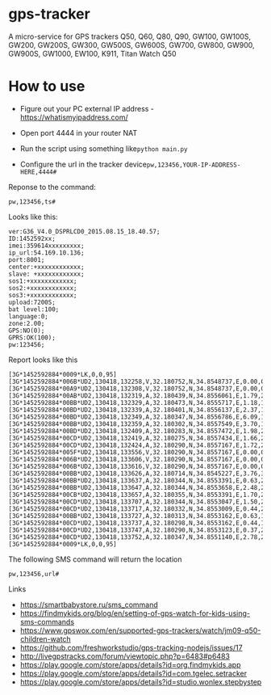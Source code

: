 # gps-tracker

A micro-service for GPS trackers Q50, Q60, 
Q80, Q90, GW100, GW100S, GW200, GW200S, GW300, GW500S, 
GW600S, GW700, GW800, GW900, GW900S, GW1000, EW100, K911, 
Titan Watch Q50


# How to use


* Figure out your PC external IP address - https://whatismyipaddress.com/
* Open port 4444 in your router NAT
* Run the script using something like```python main.py```

* Configure the url in the tracker device```pw,123456,YOUR-IP-ADDRESS-HERE,4444#```


Reponse to the command:

    pw,123456,ts#
    
Looks like this:

    ver:G36_V4.0_DSPRLCD0_2015.08.15_18.40.57;
    ID:1452592xx;
    imei:359614xxxxxxxxx;
    ip_url:54.169.10.136;
    port:8001;
    center:+xxxxxxxxxxxx;
    slave: +xxxxxxxxxxxx;
    sos1:+xxxxxxxxxxxx;
    sos2:+xxxxxxxxxxxx;
    sos3:+xxxxxxxxxxxx;
    upload:7200S;
    bat level:100;
    language:0;
    zone:2.00;
    GPS:NO(0);
    GPRS:OK(100);
    pw:123456;

Report looks like this

    [3G*1452592884*0009*LK,0,0,95][3G*1452592884*006B*UD2,130418,132258,V,32.180752,N,34.8548737,E,0.00,0.0,0.0,5,100,96,0,0,00000000,1,255,425,2,33576,11402,164][3G*1452592884*00A9*UD2,130418,132308,V,32.180752,N,34.8548737,E,0.00,0.0,0.0,5,100,96,0,0,00000000,5,0,425,2,33576,11402,160,33576,12403,139,33576,11401,138,33576,11881,129,33576,11403,128][3G*1452592884*00AB*UD2,130418,132319,A,32.180439,N,34.8556061,E,1.79,207.6,0.0,5,100,96,0,0,00000000,5,0,425,2,33576,11402,159,33576,12403,139,33576,11401,137,33576,11881,129,33576,11403,128][3G*1452592884*00BB*UD2,130418,132329,A,32.180473,N,34.8555717,E,1.18,155.3,0.0,5,100,96,0,0,00000000,6,0,425,2,33576,11402,161,33576,12403,137,33576,11401,137,33552,11301,134,33576,11403,129,33576,11881,129][3G*1452592884*00BD*UD2,130418,132339,A,32.180401,N,34.8556137,E,2.37,147.4,0.0,5,100,96,0,0,00000000,6,255,425,2,33576,11402,159,33576,12403,138,33576,11401,137,33552,11301,134,33576,11403,131,33576,11881,129][3G*1452592884*00BD*UD2,130418,132349,A,32.180347,N,34.8556786,E,6.09,121.2,0.0,4,100,96,0,0,00000000,6,255,425,2,33576,11402,161,33576,12403,138,33576,11401,137,33552,11301,134,33576,11403,130,33576,11881,128][3G*1452592884*00BB*UD2,130418,132359,A,32.180302,N,34.8557549,E,3.70,119.8,0.0,4,100,96,0,0,00000000,6,0,425,2,33576,11402,161,33576,11401,145,33576,12403,138,33552,11301,135,33576,11403,130,33576,11881,129][3G*1452592884*00BD*UD2,130418,132409,A,32.180283,N,34.8557472,E,1.98,237.1,0.0,4,100,96,0,0,00000000,6,255,425,2,33576,11402,162,33576,11401,145,33576,12403,138,33552,11301,135,33576,11403,131,33576,11881,129][3G*1452592884*00CD*UD2,130418,132419,A,32.180275,N,34.8557434,E,1.66,299.7,0.0,4,100,96,0,0,00000000,7,255,425,2,33576,11402,160,33576,11401,143,33576,12403,138,33552,11301,135,33576,11403,131,33576,11884,131,33576,11881,128][3G*1452592884*00CD*UD2,130418,132424,A,32.180290,N,34.8557167,E,1.72,283.1,0.0,4,100,96,0,0,00000000,7,255,425,2,33576,11402,161,33576,11401,138,33576,12403,138,33552,11301,135,33576,11403,129,33576,11881,128,33576,11884,127][3G*1452592884*005F*UD2,130418,133556,V,32.180290,N,34.8557167,E,0.00,0.0,0.0,0,100,50,0,0,00000000,1,0,0,0,0,0,110][3G*1452592884*006B*UD2,130418,133606,V,32.180290,N,34.8557167,E,0.00,0.0,0.0,3,100,95,0,0,00000000,1,255,425,2,33576,11402,161][3G*1452592884*006B*UD2,130418,133616,V,32.180290,N,34.8557167,E,0.00,0.0,0.0,6,100,95,0,0,00000000,1,255,425,2,33576,11402,162][3G*1452592884*00BB*UD2,130418,133626,A,32.180714,N,34.8545227,E,3.76,310.4,0.0,7,100,95,0,0,00000000,6,0,425,2,33576,11402,161,33576,11401,139,33576,12403,137,33576,13862,130,33576,11881,128,33576,11403,128][3G*1452592884*00BB*UD2,130418,133637,A,32.180344,N,34.8553391,E,0.63,279.3,0.0,6,100,94,0,0,00000000,6,0,425,2,33576,11402,161,33576,12403,138,33576,11401,135,33576,11403,131,33576,13862,131,33576,11881,129][3G*1452592884*00BB*UD2,130418,133647,A,32.180344,N,34.8553658,E,2.48,265.0,0.0,6,100,94,0,0,00000000,6,0,425,2,33576,11402,161,33576,11401,141,33576,12403,139,33576,13862,131,33576,11403,129,33576,11881,128][3G*1452592884*00CB*UD2,130418,133657,A,32.180355,N,34.8553391,E,1.70,257.4,0.0,6,100,94,0,0,00000000,7,0,425,2,33576,11402,161,33576,11401,139,33576,12403,139,33552,11301,136,33576,13862,131,33576,11403,129,33576,11881,129][3G*1452592884*00CD*UD2,130418,133707,A,32.180344,N,34.8553047,E,1.50,247.1,0.0,6,100,95,0,0,00000000,7,255,425,2,33576,11402,161,33576,11401,141,33576,12403,138,33552,11301,136,33576,13862,131,33576,11403,129,33576,11881,128][3G*1452592884*00CD*UD2,130418,133717,A,32.180332,N,34.8553009,E,0.44,212.9,0.0,6,100,95,0,0,00000000,7,255,425,2,33576,11402,162,33576,11401,140,33576,12403,137,33552,11301,135,33576,13862,130,33576,11881,128,33576,11403,127][3G*1452592884*00BB*UD2,130418,133727,A,32.180313,N,34.8553162,E,0.63,171.7,0.0,6,100,95,0,0,00000000,6,0,425,2,33576,11402,162,33576,11401,139,33576,12403,138,33552,11301,135,33576,13862,130,33576,11881,129][3G*1452592884*00CD*UD2,130418,133737,A,32.180298,N,34.8553162,E,0.44,182.8,0.0,6,100,95,0,0,00000000,7,255,425,2,33576,11402,160,33576,11401,139,33576,12403,138,33552,11301,135,33576,13862,129,33576,11881,129,33576,11403,126][3G*1452592884*00CD*UD2,130418,133747,A,32.180290,N,34.8553123,E,0.37,233.9,0.0,6,100,95,0,0,00000000,7,255,425,2,33576,11402,161,33576,12403,139,33576,11401,139,33552,11301,135,33576,16283,131,33576,13862,129,33576,11881,129][3G*1452592884*00CD*UD2,130418,133752,A,32.180347,N,34.8551140,E,2.78,278.5,0.0,6,100,95,0,0,00000000,7,255,425,2,33576,11402,161,33576,12403,139,33576,11401,138,33552,11301,135,33576,16283,131,33576,13862,129,33576,11881,129][3G*1452592884*0009*LK,0,0,95]



The following SMS command will return the location

    pw,123456,url#




Links

*  https://smartbabystore.ru/sms_command
*  https://findmykids.org/blog/en/setting-of-gps-watch-for-kids-using-sms-commands
*  https://www.gpswox.com/en/supported-gps-trackers/watch/jm09-q50-children-watch
*  https://github.com/freshworkstudio/gps-tracking-nodejs/issues/17
*  http://livegpstracks.com/forum/viewtopic.php?p=6483#p6483
*  https://play.google.com/store/apps/details?id=org.findmykids.app
*  https://play.google.com/store/apps/details?id=com.tgelec.setracker
*  https://play.google.com/store/apps/details?id=studio.wonlex.stepbystep


